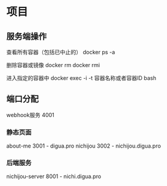 # 项目

## 服务端操作

查看所有容器（包括已中止的）
docker ps -a

删除容器或镜像
docker rm <docker container id>
docker rmi <docker image id>

进入指定的容器中
docker exec -i -t 容器名称或者容器ID bash


## 端口分配

webhook服务 4001

### 静态页面
about-me 3001 - digua.pro
nichijou 3002 - nichijou.digua.pro

### 后端服务
nichijou-server 8001 - nichi.digua.pro


